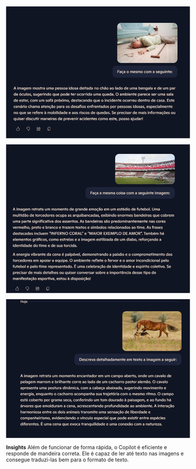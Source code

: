 ![alt text](image.png)


![alt text](image-1.png)


![alt text](image-2.png)



**Insights**
Além de funcionar de forma rápida, o Copilot é eficiente e responde de mandeira correta. Ele é capaz de ler até texto nas imagens e consegue traduzi-las bem para o formato de texto.